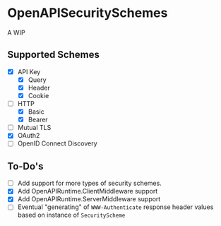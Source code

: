 # OpenAPISecuritySchemes

A WIP

## Supported Schemes

- [x] API Key
  - [x] Query
  - [x] Header
  - [x] Cookie
- [ ] HTTP
  - [x] Basic
  - [x] Bearer
- [ ] Mutual TLS
- [x] OAuth2
- [ ] OpenID Connect Discovery

## To-Do's

- [ ] Add support for more types of security schemes.
- [x] Add OpenAPIRuntime.ClientMiddleware support
- [x] Add OpenAPIRuntime.ServerMiddleware support
- [ ] Eventual "generating" of `WWW-Authenticate` response header values based on instance of `SecurityScheme`
